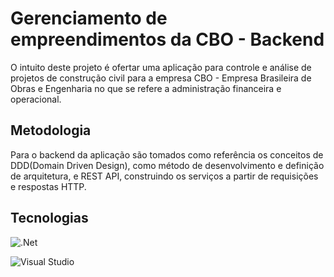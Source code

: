 # Gerenciamento de empreendimentos da CBO - Backend

O intuito deste projeto é ofertar uma aplicação para controle e análise de projetos de construção civil para a empresa CBO - Empresa Brasileira de Obras e Engenharia no que se refere a administração financeira e operacional.
  
## Metodologia
Para o backend da aplicação são tomados como referência os conceitos de DDD(Domain Driven Design), como método de desenvolvimento e definição de arquitetura, e REST API, construindo os serviços a partir de requisições e respostas HTTP.

## Tecnologias
![.Net](https://miro.medium.com/max/1400/1*7I6oONv2fGLQJcNEFA4QSw.png)

![Visual Studio](https://www.pcguia.pt/wp-content/uploads/2021/11/VisualStudio.jpg)
